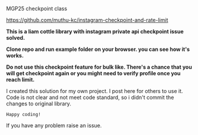 
MGP25 checkpoint class 

https://github.com/muthu-kc/instagram-checkpoint-and-rate-limit 

<b> This is a liam cottle library with instagram private api checkpoint issue solved. </b>

<b> Clone repo and run example folder on your browser. you can see how it's works. </b>

<b>Do not use this checkpoint feature for bulk like. There's a chance that you will get checkpoint again or you might need to verify profile once you reach limit.</b>

I created this solution for my own project. I post here for others to use it. Code is not clear and not meet code standard, so i didn't commit the changes to original library.

`Happy coding!`

If you have any problem raise an issue.
